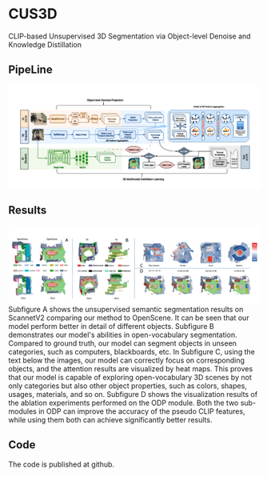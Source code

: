 # CUS3D
CLIP-based Unsupervised 3D Segmentation via Object-level Denoise and Knowledge Distillation


## PipeLine
![image](https://github.com/CRISPdataset/CUS3D/blob/main/pic/pipeline.png)


## Results
![image](https://github.com/CRISPdataset/CUS3D/blob/main/pic/results.png)
Subfigure A shows the unsupervised semantic segmentation results on ScannetV2 comparing our method to OpenScene. It can be seen that our model perform better in detail of different objects. Subfigure B demonstrates our model's abilities in open-vocabulary segmentation. Compared to ground truth, our model can segment objects in unseen categories, such as computers, blackboards, etc. In Subfigure C, using the text below the images, our model can correctly focus on corresponding objects, and the attention results are visualized by heat maps. This proves that our model is capable of exploring open-vocabulary 3D scenes by not only categories but also other object properties, such as colors, shapes, usages, materials, and so on. Subfigure D shows the visualization results of the ablation experiments performed on the ODP module. Both the two sub-modules in ODP can improve the accuracy of the pseudo CLIP features, while using them both can achieve significantly better results.

## Code
The code is published at github.
